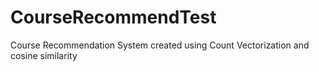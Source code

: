 # CourseRecommendTest
Course Recommendation System created using Count Vectorization and cosine similarity
